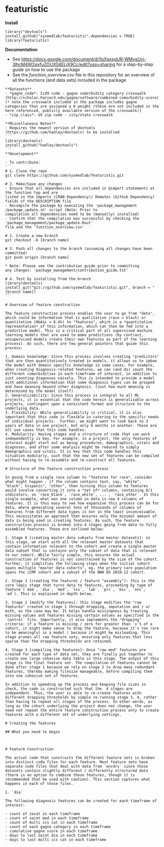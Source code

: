 # featuristic

**Install** 

```
library("devtools")  
install_github("sysmedlab/featuristic",dependencies = TRUE)    
library(featuristic)
```  
**Documentation**
- See https://docs.google.com/document/d/1isXpxsgUR-WMvgUvj-3lhcM4W2qvfuZOUX04ELjX9Cc/edit?usp=sharing 
for a step-by-step guide on how to use the package
- See the _function_overview.csv_ file in this repository for an overview of all 
the functions (and data sets) included in the package 


````
**Datasets**  
- *gagne_code*: Icd9 code - gagne comorbidity category crosswalk (http://scholar.harvard.edu/gagne/software/combined-comorbidity-score) [* note the crosswalk included in the package includes gagne categories that are assigned a 0 weight (these are not included in the here referenced, publicly available version of the crosswalk)]
- *zip_class*: US zip code - city/state crosswalk

**Miscellaneous Notes**
- Requires the newest version of devtools (https://github.com/hadley/devtools) to be installed
```
library(devtools)  
install_github("hadley/devtools")
```
**Development**

- To contribute:
```
# 1. Clone the repo
git clone https://github.com/sysmedlab/featuristic.git

# 2. Make/Save any changes 
- Ensure that all dependencies are included in @import statements at the function top and are 
listed in the Imports (CRAN Dependency)/ Remotes (Github Dependency) fields of the DESCRIPTION file
- Recompile the package by executing the 'package_management /package_update.sh' script (Note: Prior to 
compilation all dependencies need to be (manually) installed)
- Confirm that the compilation was successful by checking the 'package_management/package_update.Rout' 
file and the 'function_overview.csv'

# 2. Create a new branch
git checkout -b [branch name]

# 3. Push all changes to the branch (assuming all changes have been committed)
git push origin [branch name]

* Note: Please see the contribution guide prior to committing 
any changes: 'package_management/contribution_guide.txt'

# 4. Test by installing from the branch
library(devtools)
install_git("git://github.com/sysmedlab/featuristic.git", branch = "[branch name])
```

# Overview of feature construction

The feature construction process enables the user to go from "data", which could be information that is qualitative (race = black) or quantitative (HbA1c = 6.4%) to "features", which is a *quantitative representation* of this information, which can then be fed into a predictive model. This is a critical part of all supervised machine learning models that are used to make predictions (by contrast, unsupervised models create their own features as part of the learning process). As such, there are few general pointers that guide this process:

1. Domain knowledge: Since this process involves creating "predictors" that are then quantitatively treated in models, it allows us to imbue the model with domain specific knowledge in some cases. For example, when creating diagnosis-related features, we can (and do) count the different comorbidities in each timeframe of interest, in addition to just counting diagnoses naively. This is intended to provide a model with additional information that some diagnosis types can be grouped and have meaning beyond other diagnosis. (Just how much meaning is determined by the model itself)
2. Generalizability: Since this process is integral to all ML projects, it is essential that the code herein is generalizable across projects, contingent upon a consistent format and structure to the underlying data.
3. Flexibility: While generalizability is critical, it is also important that this code is flexible in catering to the specific needs of individual projects.  Further, we might want to look back to 3 years of data in one project, but only 6 months in another. These are all use cases that this code handles.
4. Modularity: Having stages and a structure of code that can work independently is key. For example, in a project, the only features of interest might start out as being procedures, demographics, vitals and diagnoses, and after some analysis might be reduced to simply demographics and vitals. It is key that this code handles this situation modularly, such that the new set of features can be compiled without having to re-assemble and re-construct all features.

# Structure of the feature construction process

In going from a single race column to "features for race", consider what might happen - if the column contains text, say, "white", "black", hispanic", "other", then turning this column to features would involve converting it into a *set of* columns, containing 0/1 indicators, so `race_black`, `race_white`, ... , `race_other`. In this single example, what was one column in data is now 4 columns of features. It is thus easy to see how expansive this process can be for data, where generating several tens of thousands of columns of features from different data types is not in the least inconceivable. This necessitates an approach that ensures only the minimal amount of data is being used in creating features. As such, the feature construction process is broken into 4 stages going from data to fully assembled features. These are outlined below:

1. Stage 0 [creating master data subsets from master datasets]: in this stage, we start with all the relevant master datasets that contain information relevant to the cohort and create a single master data subset that is contains only the subset of data that is relevant to our cohort. While fairly simple, this ensures the actual construction of features is not constrained by the size of the cohort. Further, it simplifies the following steps when the initial cohort spans multiple "master data cohorts", eg. the primary care population spans the iCMP cohort and a subset of the BWH ED 2010-12 cohort.

2. Stage 1 [creating the features / feature "assembly"]: this is the core logic stage that turns data to features, proceeding by type of feature (`dem`, `dia`, `med`, `lvs`, `lab`, `prc`, `mic`, `enc`, `ed`). This is explained in depth below.

3. Stage 2 [modify the features]: this stage modifies the "raw features" created in stage 1 through dropping, imputation and / or both, as the case may be. It helps handle missingness by treating missing values and features missing certain values as specified in the `control` file. Importantly, it also implements the "dropping" criteria: if a feature is missing / zero for greater than `x`% of a cohort, it might make sense to drop the feature, because it's too rare to be meaningful in a model / because it might be misleading. This stage prunes all raw feature sets, ensuring only features that less sparse than the dropping thresholds are retained.

4. Stage 3 [compiling the features]: Once "raw mod" features are created for each type of data set, they are finally put together to create one large cohesive data table in this stage. The output of this stage is the final feature set. The compilation of features cannot be done after stage 1 because we rely on stage 2 to drop many redundant features, thereby making filesize manageable, before compiling them into one cohesive set of features.

In addition to speeding up the process and keeping file sizes in check, the code is constructed such that the  4 stages are independent. Thus, the user is able to re-create features with different dropping thresholds by simple re-running stage 3, 4, rather than having to repeat all stages of the process. In other words, as long as the cohort underlying the project does not change, the user need not repeat the entire feature construction process only to create features with a different set of underlying settings.

# Creating the features

## What you need to begin



# Feature Construction

The actual code that constructs the different feature sets is broken into distinct code files for each feature. Most feature sets have separate code files that deal with data from `oncdrs` since those datasets contain slightly different / differently structured data (there is an option to combine these features, though it is recommended that be used with caution). This section captures what happens in each of those files.

1. `dia`

The following diagnosis features can be created for each timeframe of interest:

- count of zocat in each timeframe
- count of zocat mod in each timeframe
- count of multi ccs cat in each timeframe
- count of each gagne category in each timeframe
- cumulative gagne score in each timeframe
- days to last zocat dia in each timeframe
- days to last multi ccs cat in each timeframe